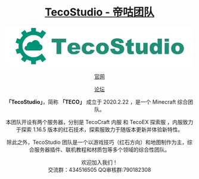 <div align="center">  

# [TecoStudio - 帝咕团队](https://github.com/TecoStudio/)

![](https://github.com/TecoStudio/.github/blob/main/title.png?raw=true)

[官网](http://www.tecostudio.cn/)

[论坛](https://bbs.tecostudio.cn/)


**「TecoStudio」**，简称 **「TECO」** 成立于 2020.2.22 ，是一个 Minecraft 综合团队。

本团队开设有两个服务器，分别是 TecoCraft 内服 和 TecoEX 探索服 ，内服致力于探索 1.16.5 版本的红石技术，探索服致力于随版本更新并体验新特性。

除此之外，TecoStudio 团队是一个以游戏技巧（红石方向）和地图制作为主，综合服务器插件、联机教程和材质包等多个领域的综合性团队。

欢迎加入我们！\
交流群：434516505
QQ审核群:790182308
